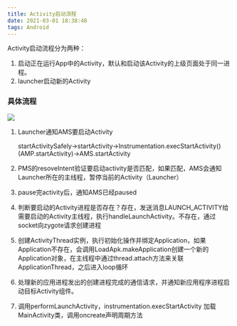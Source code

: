 ```yaml
---
title: Activity启动流程
date: 2021-03-01 18:38:48
tags: Android
---
```


Activity启动流程分为两种：

1. 启动正在运行App中的Activity，默认和启动该Activity的上级页面处于同一进程。
2. launcher启动新的Activity

### 具体流程

![](https://imgconvert.csdnimg.cn/aHR0cHM6Ly9tbWJpei5xcGljLmNuL21tYml6X3BuZy91bnpOZ2FIaWN1dWc2a2Zsc3dZWkZYNmRRZ24xbFNSNEgwM3dMUExEdjFEeFRaSU5SVFlpYzVjcllXaWIyellLeDZOZGliR2htUDhQdllmNkNWOXBPYlNPTVEvNjQw?x-oss-process=image/format,png)

1. Launcher通知AMS要启动Activity

   startActivitySafely->startActivity->Instrumentation.execStartActivity()(AMP.startActivity)->AMS.startActivity

2. PMS的resoveIntent验证要启动activity是否匹配，如果匹配，AMS会通知Launcher所在的主线程，暂停当前的Activity（Launcher）

3. pause完activity后，通知AMS已经paused
4. 判断要启动的Activity进程是否存在？存在，发送消息LAUNCH_ACTIVITY给需要启动的Activity主线程，执行handleLaunchActivity。不存在，通过socket向zygote请求创建进程
5. 创建ActivityThread实例，执行初始化操作并绑定Application，如果Application不存在，会调用LoadApk.makeApplication创建一个新的Application对象，在主线程中通过thread.attach方法来关联ApplicationThread，之后进入loop循环
6. 处理新的应用进程发出的创建进程完成的通信请求，并通知新应用程序进程启动目标Activity组件。
7. 调用performLaunchActivity，instrumentation.execStartActivity 加载MainActivity类，调用oncreate声明周期方法